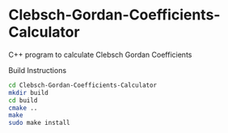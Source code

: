 # Clebsch-Gordan-Coefficients-Calculator
C++ program to calculate Clebsch Gordan Coefficients


Build Instructions

```bash
cd Clebsch-Gordan-Coefficients-Calculator
mkdir build
cd build
cmake ..
make
sudo make install
```









